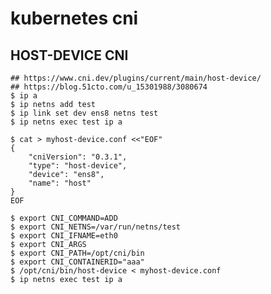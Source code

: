 kubernetes cni
==============

## HOST-DEVICE CNI

    ## https://www.cni.dev/plugins/current/main/host-device/
    ## https://blog.51cto.com/u_15301988/3080674
    $ ip a
    $ ip netns add test
    $ ip link set dev ens8 netns test
    $ ip netns exec test ip a

    $ cat > myhost-device.conf <<"EOF"
    {
        "cniVersion": "0.3.1",
        "type": "host-device",
        "device": "ens8",
        "name": "host"
    }
    EOF

    $ export CNI_COMMAND=ADD
    $ export CNI_NETNS=/var/run/netns/test
    $ export CNI_IFNAME=eth0
    $ export CNI_ARGS
    $ export CNI_PATH=/opt/cni/bin
    $ export CNI_CONTAINERID="aaa"
    $ /opt/cni/bin/host-device < myhost-device.conf
    $ ip netns exec test ip a
